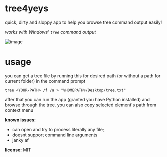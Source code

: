 # tree4yeys

quick, dirty and sloppy app to help you browse tree command output easily!

*works with Windows' `tree` command output* 

![image](https://user-images.githubusercontent.com/77988565/132970861-14acfc07-26f5-4fb2-9cef-470ce0e58bc9.png)

# usage

you can get a tree file by running this for desired path (or without a path for current folder) in the command prompt

    tree <YOUR-PATH> /f /a > "%HOMEPATH%/Desktop/tree.txt"

after that you can run the app (granted you have Python installed) and browse through the tree. you can also copy selected element's path from context menu

**known issues:**

- can open and try to process literally any file;
- doesnt support command line arguments
- janky af

**license:** MIT
